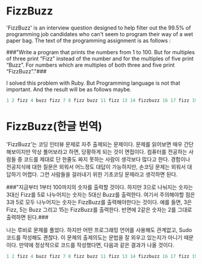 # FizzBuzz
'FizzBuzz' is an interview question designed to help filter out the 99.5% of programming job candidates who can't seem to program their way of a wet paper bag. The text of the programming assignment is as follows :

###"Write a program that prints the numbers from 1 to 100. But for multiples of three print “Fizz” instead of the number and for the multiples of five print “Buzz”. For numbers which are multiples of both three and five print “FizzBuzz”."###

I solved this problem with Ruby. But Programming language is not that important. And the result will be as follows maybe.

```ruby
1 2 fizz 4 buzz fizz 7 8 fizz buzz 11 fizz 13 14 fizzbuzz 16 17 fizz 19 buzz fizz 22 23 fizz buzz 26 fizz 28 29 fizzbuzz 31 32 fizz 34 buzz fizz 37 38 fizz buzz 41 fizz 43 44 fizzbuzz 46 47 fizz 49 buzz fizz 52 53 fizz buzz 56 fizz 58 59 fizzbuzz 61 62 fizz 64 buzz fizz 67 68 fizz buzz 71 fizz 73 74 fizzbuzz 76 77 fizz 79 buzz fizz 82 83 fizz buzz 86 fizz 88 89 fizzbuzz 91 92 fizz 94 buzz fizz 97 98 fizz buzz
```

# FizzBuzz(한글 번역)
'FizzBuzz'는 코딩 인터뷰 문제로 자주 출제되는 문제이다. 문제를 읽어보면 매우 간단해보이지만 막상 풀어보라고 하면, 당황하게 되는 것이 면접이다. 컴퓨터를 전공하는 사람들 중 코드를 제대로 단 한줄도 짜지 못하는 사람이 생각보다 많다고 한다. 경험이나 전공지식에 대한 질문은 외워서 어느정도 대답이 가능하지만, 손코딩 문제는 외워서 대답하기 어렵다. 그런 사람들을 걸러내기 위한 기초코딩 문제라고 생각하면 된다.

###"지금부터 1부터 100까지의 숫자를 출력할 것이다. 하지만 3으로 나눠지는 숫자는 3대신 Fizz를 5로 나누어지는 숫자는 5대신 Buzz를 출력한다. 여기서 주의해야할 점은 3과 5로 모두 나누어지는 숫자는 FizzBuzz를 출력해야한다는 것이다. 예를 들면, 3은 Fizz, 5는 Buzz 그리고 15는 FizzBuzz를 출력한다. 반면에 2같은 숫자는 2를 그대로 출력하면 된다.###

나는 루비로 문제를 풀었다. 하지만 어떤 프로그래밍 언어를 사용해도 관계없고, Sudo코드를 작성해도 괜찮다. 이 문제의 출제의도는 문법을 잘 외우고 있는지가 아니기 때문이다. 만약에 정상적으로 코드를 작성했다면, 다음과 같은 결과가 나올 것이다.

```ruby
1 2 fizz 4 buzz fizz 7 8 fizz buzz 11 fizz 13 14 fizzbuzz 16 17 fizz 19 buzz fizz 22 23 fizz buzz 26 fizz 28 29 fizzbuzz 31 32 fizz 34 buzz fizz 37 38 fizz buzz 41 fizz 43 44 fizzbuzz 46 47 fizz 49 buzz fizz 52 53 fizz buzz 56 fizz 58 59 fizzbuzz 61 62 fizz 64 buzz fizz 67 68 fizz buzz 71 fizz 73 74 fizzbuzz 76 77 fizz 79 buzz fizz 82 83 fizz buzz 86 fizz 88 89 fizzbuzz 91 92 fizz 94 buzz fizz 97 98 fizz buzz
```
